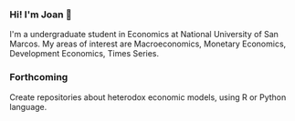 ### Hi! I'm Joan 👋

I'm a undergraduate student in Economics at National University of San Marcos. My areas of interest are Macroeconomics, Monetary Economics, Development Economics, Times Series. 

### Forthcoming

Create repositories about heterodox economic models, using R or Python language.
<!--
**joansmiranda/joansmiranda** is a ✨ _special_ ✨ repository because its `README.md` (this file) appears on your GitHub profile.

Here are some ideas to get you started:

- 🔭 I’m currently working on ...
- 🌱 I’m currently learning ...
- 👯 I’m looking to collaborate on ...
- 🤔 I’m looking for help with ...
- 💬 Ask me about ...
- 📫 How to reach me: ...
- 😄 Pronouns: ...
- ⚡ Fun fact: ...
-->
